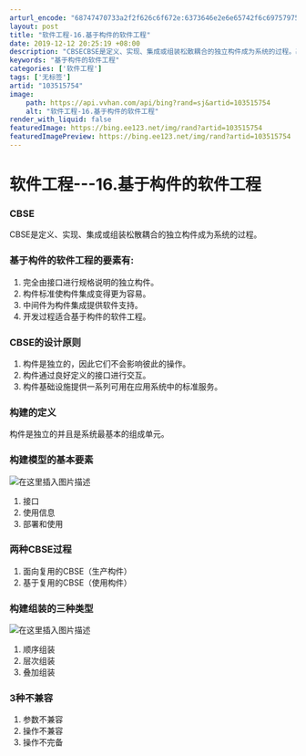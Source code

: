 ```yaml
---
arturl_encode: "68747470733a2f2f626c6f672e:6373646e2e6e65742f6c697579756368656e3238323832382f:61727469636c652f64657461696c732f313033353135373534"
layout: post
title: "软件工程-16.基于构件的软件工程"
date: 2019-12-12 20:25:19 +08:00
description: "CBSECBSE是定义、实现、集成或组装松散耦合的独立构件成为系统的过程。基于构件的软件工程的要素有"
keywords: "基于构件的软件工程"
categories: ['软件工程']
tags: ['无标签']
artid: "103515754"
image:
    path: https://api.vvhan.com/api/bing?rand=sj&artid=103515754
    alt: "软件工程-16.基于构件的软件工程"
render_with_liquid: false
featuredImage: https://bing.ee123.net/img/rand?artid=103515754
featuredImagePreview: https://bing.ee123.net/img/rand?artid=103515754
---
```


# 软件工程---16.基于构件的软件工程

### CBSE

CBSE是定义、实现、集成或组装松散耦合的独立构件成为系统的过程。

### 基于构件的软件工程的要素有:

1. 完全由接口进行规格说明的独立构件。
2. 构件标准使构件集成变得更为容易。
3. 中间件为构件集成提供软件支持。
4. 开发过程适合基于构件的软件工程。

### CBSE的设计原则

1. 构件是独立的，因此它们不会影响彼此的操作。
2. 构件通过良好定义的接口进行交互。
3. 构件基础设施提供一系列可用在应用系统中的标准服务。

### 构建的定义

构件是独立的并且是系统最基本的组成单元。

### 构建模型的基本要素

![在这里插入图片描述](https://i-blog.csdnimg.cn/blog_migrate/64c32ee2e6d5a9f03efb8a770d61f04c.png)

1. 接口
2. 使用信息
3. 部署和使用

### 两种CBSE过程

1. 面向复用的CBSE（生产构件）
2. 基于复用的CBSE（使用构件）

### 构建组装的三种类型

![在这里插入图片描述](https://i-blog.csdnimg.cn/blog_migrate/e7627582fd220ef54ee1cc7f5956739d.png)

1. 顺序组装
2. 层次组装
3. 叠加组装

### 3种不兼容

1. 参数不兼容
2. 操作不兼容
3. 操作不完备